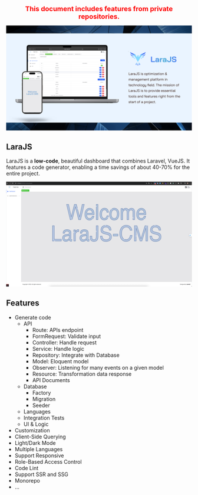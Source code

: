 <center>
  <strong style="font-size: 18px;color: red;">This document includes features from private repositories.</strong>
</center>

![LaraJS Introduction](../assets/larajs-intro.png)

## LaraJS

LaraJS is a **low-code**, beautiful dashboard that combines Laravel, VueJS. It features a code generator, enabling a time savings of about 40-70% for the entire project.

![LaraJS Introduction](../assets/generator.gif)

## Features

- Generate code
  - API
    - Route: APIs endpoint
    - FormRequest: Validate input
    - Controller: Handle request
    - Service: Handle logic
    - Repository: Integrate with Database
    - Model: Eloquent model
    - Observer: Listening for many events on a given model
    - Resource: Transformation data response
    - API Documents
  - Database
    - Factory
    - Migration
    - Seeder
  - Languages
  - Integration Tests
  - UI & Logic
- Customization
- Client-Side Querying
- Light/Dark Mode
- Multiple Languages
- Support Responsive
- Role-Based Access Control
- Code Lint
- Support SSR and SSG
- Monorepo
- ...
